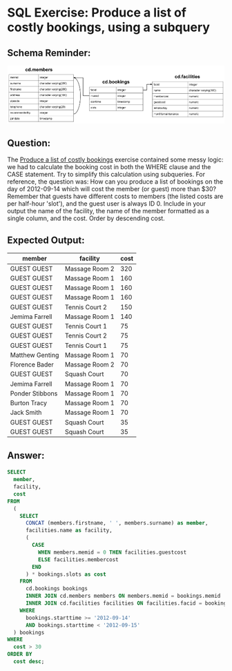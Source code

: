 # SQL Exercise: Produce a list of costly bookings, using a subquery

## Schema Reminder:

![Schema Diagram](../__resources/image.png)

## Question:

The [Produce a list of costly bookings](006-costly-bookings.md) exercise contained some messy logic: we had to calculate the booking cost in both the WHERE clause and the CASE statement. Try to simplify this calculation using subqueries. For reference, the question was:
How can you produce a list of bookings on the day of 2012-09-14 which will cost the member (or guest) more than $30? Remember that guests have different costs to members (the listed costs are per half-hour 'slot'), and the guest user is always ID 0. Include in your output the name of the facility, the name of the member formatted as a single column, and the cost. Order by descending cost.

## Expected Output:

| member          | facility       | cost |
| --------------- | -------------- | ---- |
| GUEST GUEST     | Massage Room 2 | 320  |
| GUEST GUEST     | Massage Room 1 | 160  |
| GUEST GUEST     | Massage Room 1 | 160  |
| GUEST GUEST     | Massage Room 1 | 160  |
| GUEST GUEST     | Tennis Court 2 | 150  |
| Jemima Farrell  | Massage Room 1 | 140  |
| GUEST GUEST     | Tennis Court 1 | 75   |
| GUEST GUEST     | Tennis Court 2 | 75   |
| GUEST GUEST     | Tennis Court 1 | 75   |
| Matthew Genting | Massage Room 1 | 70   |
| Florence Bader  | Massage Room 2 | 70   |
| GUEST GUEST     | Squash Court   | 70   |
| Jemima Farrell  | Massage Room 1 | 70   |
| Ponder Stibbons | Massage Room 1 | 70   |
| Burton Tracy    | Massage Room 1 | 70   |
| Jack Smith      | Massage Room 1 | 70   |
| GUEST GUEST     | Squash Court   | 35   |
| GUEST GUEST     | Squash Court   | 35   |

## Answer:

```sql
SELECT
  member,
  facility,
  cost
FROM
  (
    SELECT
      CONCAT (members.firstname, ' ', members.surname) as member,
      facilities.name as facility,
      (
        CASE
          WHEN members.memid = 0 THEN facilities.guestcost
          ELSE facilities.membercost
        END
      ) * bookings.slots as cost
    FROM
      cd.bookings bookings
      INNER JOIN cd.members members ON members.memid = bookings.memid
      INNER JOIN cd.facilities facilities ON facilities.facid = bookings.facid
    WHERE
      bookings.starttime >= '2012-09-14'
      AND bookings.starttime < '2012-09-15'
  ) bookings
WHERE
  cost > 30
ORDER BY
  cost desc;
```
